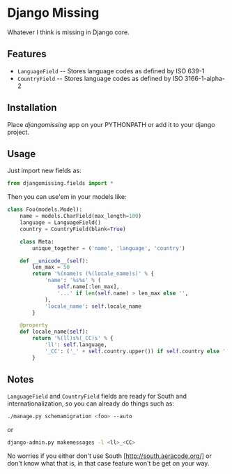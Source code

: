 Django Missing
==============

Whatever I think is missing in Django core.


Features
--------

* `LanguageField` -- Stores language codes as defined by ISO 639-1
* `CountryField` -- Stores language codes as defined by ISO 3166-1-alpha-2


Installation
------------

Place *djangomissing* app on your PYTHONPATH or add it to your django project.


Usage
-----

Just import new fields as:

```python
from djangomissing.fields import *
```

Then you can use'em in your models like:

```python
class Foo(models.Model):
    name = models.CharField(max_length=100)
    language = LanguageField()
    country = CountryField(blank=True)

    class Meta:
        unique_together = ('name', 'language', 'country')

    def __unicode__(self):
        len_max = 50
        return '%(name)s (%(locale_name)s)' % {
            'name': '%s%s' % (
                self.name[:len_max],
                '...' if len(self.name) > len_max else '',
            ),
            'locale_name': self.locale_name
        }

    @property
    def locale_name(self):
        return '%(ll)s%(_CC)s' % {
            'll': self.language,
            '_CC': ('_' + self.country.upper()) if self.country else ''
        }
```


Notes
-----

`LanguageField` and `CountryField` fields are ready for South and
internationalization, so you can already do things such as:

```bash
./manage.py schemamigration <foo> --auto
```

or

```bash
django-admin.py makemessages -l <ll>_<CC>
```

No worries if you either don't use South [http://south.aeracode.org/] or
don't know what that is, in that case feature won't be get on your way.
